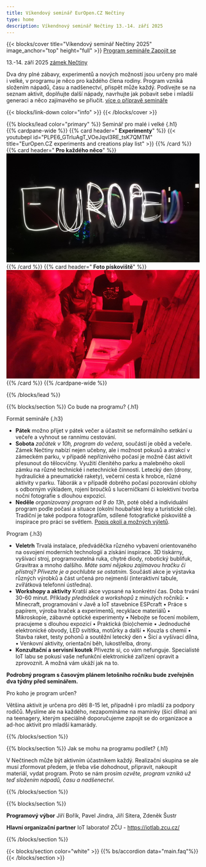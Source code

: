 ```yaml
---
title: Víkendový seminář EurOpen.CZ Nečtiny
type: home
description: Víkendnový seminář Nečtiny 13.-14. září 2025
---
```


{{< blocks/cover title="Víkendový seminář Nečtiny 2025" image_anchor="top" height="full" >}}
<a class="btn btn-lg btn-primary me-3 mb-4" href="#td-block-2">
  Program semináře
</a>
<a class="btn btn-lg btn-secondary me-3 mb-4" href="#td-block-3">
  Zapojit se
</a>
<p class="lead mt-3 mb-3 fw-bold">
13.-14. září 2025 <a href="https://www.zameknectiny.cz/">zámek Nečtiny</a>
</p>
<p class="lead mt-3 mb-3">
Dva dny plné zábavy, experimentů a nových možností jsou určeny
pro malé i velké, v programu je něco pro každého člena rodiny. Program vzniká složením nápadů, času a nadšenectví, přispět může každý. Podívejte se na seznam aktivit, doplňujte další nápady, navrhujte jak
pobavit sebe i mladší generaci a něco zajímavého se přiučit.
<a href="#td-block-3">více o přípravě semináře</a> </p>

{{< blocks/link-down color="info" >}}
{{< /blocks/cover >}}

{{% blocks/lead color="primary" %}}
Seminář pro malé i velké
{.h1}
<br>
{{% cardpane-wide %}}
  {{% card header="<i class='fab fa-youtube'></i> **Experimenty**" %}}
  {{< youtubepl id="PLPE6_GTrluAgT_VOeJqvl3RE_tsK7QMTM" title="EurOpen.CZ experiments and creations play list" >}}
  {{% /card %}}
  {{% card header="**<i class='fa-solid fa-camera-retro'></i> Pro každého něco**" %}}
  ![Malování světlem](EurOpen-malovani-svetlem.jpg "")
  <a href="#td-block-2" class="stretched-link"></a>
  {{% /card %}}
  {{% card header="**<i class='fa-solid fa-camera-retro'></i> Foto pískoviště**" %}}
  ![fotografické pískoviště](piskoviste.jpg "")
  <a href="https://europen.cz/f" class="stretched-link"></a>
  {{% /card %}}
{{% /cardpane-wide %}}


{{% /blocks/lead %}}

{{% blocks/section %}}
Co bude na programu?
{.h1}

Formát semináře
{.h3}

- **Pátek** možno přijet v pátek večer a účastnit se neformálního setkání u večeře a vyhnout se rannímu cestování.
- **Sobota** *začátek v 10h, program do večera*, součástí je oběd a večeře. Zámek Nečtiny nabízí nejen učebny, ale i možnost pokusů a
atrakcí v zámeckém parku, v případě nepříznivého počasí je možné část aktivit přesunout do tělocvičny. Využití členitého parku a malebného okolí zámku na různé technické i netechnické činnosti. Letecký den (drony, hydraulické a pneumatické rakety), večerní cesta k hrobce, různé aktivity
v parku. Táborák a v případě dobrého počasí pozorování oblohy s odborným výkladem, rojení broučků s lucerničkami či kolektivní tvorba noční fotografie s dlouhou expozicí.
- **Neděle** *organizovaný program od 9 do 13h*, poté oběd a individuální program podle počasí a situace (okolní houbařské lesy a turistické cíle). Tradiční je také podpora fotografům, sdílené fotografické pískoviště a inspirace pro práci se světlem. [Popis okolí a možných výletů](https://www.zameknectiny.cz/vylety).

Program
{.h3}
- **Veletrh** Trvalá instalace, předváděčka různého vybavení orientovaného na osvojení moderních
technologií a získání inspirace. 3D tiskárny, vyšívací stroj, programovatelná ruka, chytré diody,
robotický bublifuk, Gravitrax a mnoho dalšího. *Máte sami nějakou zajímavou hračku či přístroj?
Přivezte je a pochlubte se ostatním.* Součástí akce je výstavka různých výrobků a část určená pro
nejmenší (interaktivní tabule, zvířátková telefonní ústředna).
- **Workshopy a aktivity** Kratší akce vypsané na konkrétní čas. Doba trvání 30-60 minut. Příklady *přednášek a workshopů* z minulých ročníků:
• Minecraft, programování v Javě a IoT stavebnice ESPcraft
• Práce s papírem, výroba hraček a experimentů, recyklace materiálů
• Mikroskopie, zábavné optické experimenty
• Nebojte se focení mobilem, pracujeme s dlouhou expozicí
• Praktická (bio)chemie
• Jednoduché elektronické obvody, LED svítítka, motůrky a další
• Kouzla s chemií
• Stavba raket, testy pohonů a soutěžní letecký den
• Šicí a vyšívací dílna,
• Venkovní aktivity, orientační běh, lukostřelba, drony.
- **Konzultační a servisní koutek** Přivezte si, co vám nefunguje. Specialisté IoT labu se pokusí vaše nefunkční elektronické zařízení
opravit a zprovoznit. A možná vám ukáží jak na to.

**Podrobný program s časovým plánem letošního ročníku bude zveřejněn dva týdny před seminářem.**

Pro koho je program určen?

Většina aktivit je určena pro děti 8-15 let, případně i pro mladší za podpory rodičů. Myslíme ale na každého, nezapomínáme na maminky (šicí dílna) ani na teenagery, kterým speciálně doporučujeme zapojit se do organizace a ad-hoc aktivit pro mladší kamarády.

{{% /blocks/section %}}



{{% blocks/section %}}
Jak se mohu na programu podílet?
{.h1}

V Nečtinech může být aktivním účastníkem každý. Realizační skupina se ale musí zformovat předem, je třeba vše dohodnout, připravit, nakoupit materiál, vydat program. Proto se nám prosím *ozvěte, program vzniká už teď složením nápadů, času a nadšenectví*. 


{{% /blocks/section %}}

<!-- your comment text Nested shortcodes with % notation interpret indentation - pre/code block shows up here  -->
<!-- https://github.com/gohugoio/hugo/issues/11272  -->
{{% blocks/section %}}

**Programový výbor**
Jiří Bořík,
Pavel Jindra,
Jiří Sitera,
Zdeněk Šustr

**Hlavní organizační partner**
IoT laboratoř ZČU - https://iotlab.zcu.cz/

{{% /blocks/section %}}

{{< blocks/section color="white" >}}
{{% bs/accordion data="main.faq"%}}
{{< /blocks/section >}}
